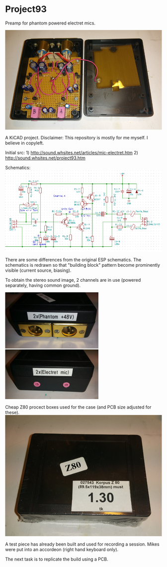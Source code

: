 # Project93
Preamp for phantom powered electret mics.


![A prototype built into a Z80 box](Pic/20170609_015749-c.jpg?raw=true "overview")

A KiCAD project.
Disclaimer: This repository is mostly for me myself. I believe in copyleft.

Initial src: 1) http://sound.whsites.net/articles/mic-electret.htm 2) http://sound.whsites.net/project93.htm 

Schematics:
![Schematics](Pic/Schematics-screenshot-part.png?raw=true "Schematics of one one channel")

There are some differences from the original ESP schematics. The schematics is redrawn so that "building block" pattern become prominently visible (current source, biasing).

To obtain the stereo sound image, 2 channels are in use (powered separately, having common ground).

![XLR side](Pic/20170609_015923-c.jpg?raw=true "XLR side")
![jack side](Pic/20170609_015933-c.jpg?raw=true "jack side")

Cheap Z80 procect boxes used for the case (and PCB size adjusted for these).
![Z80 project box](Pic/20170609_015959-c.jpg?raw=true "Z80 projet box")

A test piece has already been built and used for recording a session.
Mikes were put into an accordeon (right hand keyboard only).

The next task is to replicate the build using a PCB.
